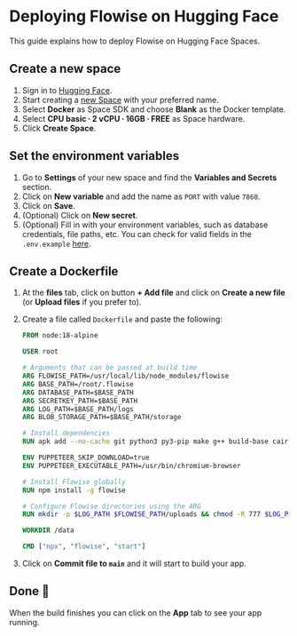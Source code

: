 # Deploying Flowise on Hugging Face

This guide explains how to deploy Flowise on Hugging Face Spaces.

## Create a new space

1.  Sign in to [Hugging Face](https://huggingface.co/login).
2.  Start creating a [new Space](https://huggingface.co/new-space) with your preferred name.
3.  Select **Docker** as Space SDK and choose **Blank** as the Docker template.
4.  Select **CPU basic ∙ 2 vCPU ∙ 16GB ∙ FREE** as Space hardware.
5.  Click **Create Space**.

## Set the environment variables

1.  Go to **Settings** of your new space and find the **Variables and Secrets** section.
2.  Click on **New variable** and add the name as `PORT` with value `7860`.
3.  Click on **Save**.
4.  (Optional) Click on **New secret**.
5.  (Optional) Fill in with your environment variables, such as database credentials, file paths, etc. You can check for valid fields in the `.env.example` [here](https://github.com/FlowiseAI/Flowise/blob/main/docker/.env.example).

## Create a Dockerfile

1.  At the **files** tab, click on button **+ Add file** and click on **Create a new file** (or **Upload files** if you prefer to).
2.  Create a file called `Dockerfile` and paste the following:

    ```Dockerfile
    FROM node:18-alpine

    USER root

    # Arguments that can be passed at build time
    ARG FLOWISE_PATH=/usr/local/lib/node_modules/flowise
    ARG BASE_PATH=/root/.flowise
    ARG DATABASE_PATH=$BASE_PATH
    ARG SECRETKEY_PATH=$BASE_PATH
    ARG LOG_PATH=$BASE_PATH/logs
    ARG BLOB_STORAGE_PATH=$BASE_PATH/storage

    # Install dependencies
    RUN apk add --no-cache git python3 py3-pip make g++ build-base cairo-dev pango-dev chromium

    ENV PUPPETEER_SKIP_DOWNLOAD=true
    ENV PUPPETEER_EXECUTABLE_PATH=/usr/bin/chromium-browser

    # Install Flowise globally
    RUN npm install -g flowise

    # Configure Flowise directories using the ARG
    RUN mkdir -p $LOG_PATH $FLOWISE_PATH/uploads && chmod -R 777 $LOG_PATH $FLOWISE_PATH

    WORKDIR /data

    CMD ["npx", "flowise", "start"]
    ```

3.  Click on **Commit file to `main`** and it will start to build your app.

## Done 🎉

When the build finishes you can click on the **App** tab to see your app running.
